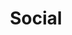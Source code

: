 ---
title: Social
image: \assets\img\impacts\social.png
permalink: /category/social/
pagination: 
  category: social
---